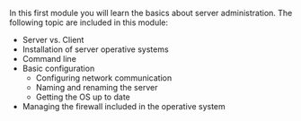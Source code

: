 In this first module you will learn the basics about server administration. 
The following topic are included in this module:
* Server vs. Client
* Installation of server operative systems
* Command line
* Basic configuration
    - Configuring network communication
    - Naming and renaming the server
    - Getting the OS up to date 
* Managing the firewall included in the operative system
